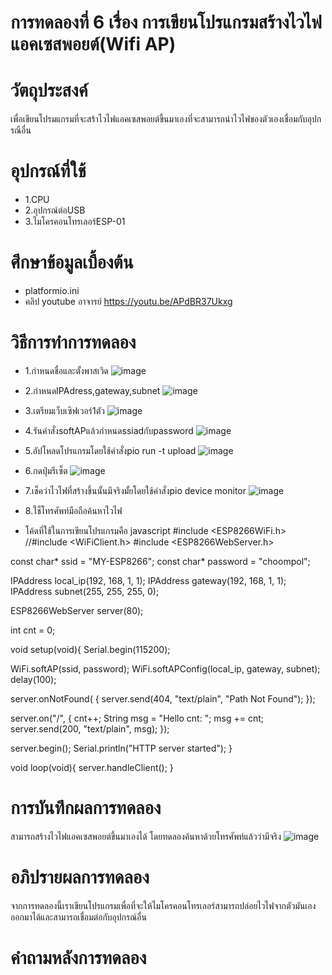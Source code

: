 # การทดลองที่ 6 เรื่อง การเขียนโปรแกรมสร้างไวไฟแอคเซสพอยต์(Wifi AP)

# วัตถุประสงค์
เพื่อเขียนโปรมแกรมที่จะสร้าไวไฟแอคเซสพอยต์ขึ้นมาเองที่จะสามารถนำไวไฟของตัวเองเชื่อมกับอุปกรณือื่น

# อุปกรณ์ที่ใช้
* 1.CPU
* 2.อุปกรณ์ต่อUSB
* 3.ไมโครคอนโทรเลอร์ESP-01

# ศึกษาข้อมูลเบื้องต้น
* platformio.ini
* คลิป youtube อาจารย์ https://youtu.be/APdBR37Ukxg

# วิธีการทำการทดลอง
* 1.กำหนดชื่อและตั้งพาสเวิด
 ![image](https://user-images.githubusercontent.com/80879678/112093962-ea92a380-8bcc-11eb-8b5d-9c367a3b9449.jpg)

* 2.กำหนดIPAdress,gateway,subnet
![image](https://user-images.githubusercontent.com/80879678/112094552-13676880-8bce-11eb-840f-558fcd636b35.jpg)

* 3.เตรียมเว็บเซิฟเวอร์1ตัว
 ![image](https://user-images.githubusercontent.com/80879678/112094082-32192f80-8bcd-11eb-9905-b37362433e7a.jpg)

* 4.รันคำสั่งsoftAPแล้วกำหนดssiadกับpassword
 ![image](https://user-images.githubusercontent.com/80879678/112094155-537a1b80-8bcd-11eb-9f3f-7429cc1003ca.jpg)
* 5.อัปโหลดโปรแกรมโดยใช้คำสั่งpio run -t upload
![image](https://user-images.githubusercontent.com/80879678/112094212-6ee52680-8bcd-11eb-963f-b78ec3414b97.jpg)
* 6.กดปุ่มรีเซ็ต
 ![image](https://user-images.githubusercontent.com/80879678/112094256-88866e00-8bcd-11eb-8bab-dc64b6cff485.jpg)

* 7.เช็คว่าไวไฟที่สร้างขึ้นนั้นมีจริงมั้ยโดยใช้คำสั่งpio device monitor
 ![image](https://user-images.githubusercontent.com/80879678/112094298-9cca6b00-8bcd-11eb-84ab-2dc865285aca.jpg)
* 8.ใช็โทรศัพท์มือถือค้นหาไวไฟ
* โค้ดที่ใช้ในการเขียนโปรแกรมคือ
javascript
#include <ESP8266WiFi.h>
//#include <WiFiClient.h>
#include <ESP8266WebServer.h>

const char* ssid = "MY-ESP8266";
const char* password = "choompol";

IPAddress local_ip(192, 168, 1, 1);
IPAddress gateway(192, 168, 1, 1);
IPAddress subnet(255, 255, 255, 0);

ESP8266WebServer server(80);

int cnt = 0;

void setup(void){
 Serial.begin(115200);

 WiFi.softAP(ssid, password);
 WiFi.softAPConfig(local_ip, gateway, subnet);
 delay(100);

 server.onNotFound([]() {
  server.send(404, "text/plain", "Path Not Found");
 });

 server.on("/", []() {
  cnt++;
  String msg = "Hello cnt: ";
  msg += cnt;
  server.send(200, "text/plain", msg);
 });

 server.begin();
 Serial.println("HTTP server started");
}

void loop(void){
  server.handleClient();
}

# การบันทึกผลการทดลอง
สามารถสร้างไวไฟแอคเซสพอยต์ขึ้นมาเองได้ โดยทดลองค้นหาด้วยโทรศัพท์แล้วว่ามีจริง
![image](https://user-images.githubusercontent.com/80879678/112094339-ad7ae100-8bcd-11eb-98da-a0eb09f63ef6.jpg) 

# อภิปรายผลการทดลอง
จากการทดลองนี้เราเขียนโปรแกรมเพื่อที่จะให้ไมโครคอนโทรเลอร์สามารถปล่อยไวไฟจากตัวมันเองออกมาได้และสามารถเชื่อมต่อกับอุปกรณ์อื่น
# คำถามหลังการทดลอง
